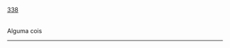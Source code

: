 [338](https://github.com/guilhermeprokisch/guilherme/issues/338) 
###### 

Alguma cois



-------------------------------------------------------------------------------

